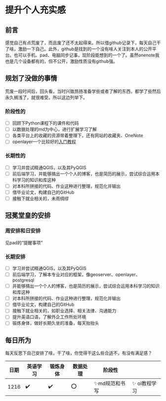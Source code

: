 # 提升个人充实感
## 前言
  感觉自己有点荒废了，而且废了还不太起得来。所以借github记录下，每天自己干了啥，激励一下自己。此外，github是找到的一个没有啥人关注到本人的公开平台。也可以手机、pad、电脑同步记事，现阶段能想到的一个了。虽然onenote我也是几个设备都有的，但不公开，激励性质没有github强。
## 规划了没做的事情
  荒废一段时间后，回头看，当时兴致昂扬准备学些或者了解的东西，都学了些然后永久搁浅了，就很难受。所以这边列举下。
### 阶段性的
 - [ ] 回顾下Python课程下的课件和代码  
 - [ ] 以数据处理的md为中心，进行扩展学习了解  
 - [ ] 各类平台上的收藏的资源带着整理下，还有网站的收藏夹、OneNote  
 - [ ] openlayer一个比较好的[入门教程](http://linwei.xyz/ol3-primer/index.html)
### 长期性的
 - [ ] 学习并尝试精通QGIS，以及其PyQGIS
 - [ ] 前后端学习，并能够搞出一个个人的博客，也是简历的展示，尝试综合运用本科学习的知识和库这种
 - [ ] 对本科所拼接的代码、作业这种进行整理，规范化并输出
 - [ ] 借毕业论文，构建自己的GitHub
 - [ ] 接触下就业相关的，未雨绸缪

## 冠冕堂皇的安排
### 周安排和日安排
见pad的“提醒事项”
### 长期安排
 - [ ] 学习并尝试精通QGIS，以及其PyQGIS
 - [ ] 前后端学习，了解本专业对应的框架，像geoserver、openlayer、postgresql
 - [ ] 并能够搞出一个个人的博客，也是简历的展示，尝试综合运用本科学习的知识和库这种
 - [ ] 对本科所拼接的代码、作业这种进行整理，规范化并输出
 - [ ] 借毕业论文，构建自己的GitHub
 - [ ] 接触下就业相关的，如职业选择、相关法律、沟通能力
 - [ ] 提升英语口语，了解外企工作所处环境
 - [ ] 锻炼身体，做好长期久坐的准备，每天抬抬头
## 每日所为
  每天反思下自己安排了啥，干了啥，你觉得干这么些合适不，有没有满足感？

<div align="center">

| 日期  | 英语学习|锻炼身体|数据处理|阶段性||
| ---------- | -----------|-----------|-----------|-----------|-----------|
|  1216  | :heavy_check_mark: | :heavy_check_mark: | :o: | ✨md规范和书写  | ✨ ol教程学习|

</div>
